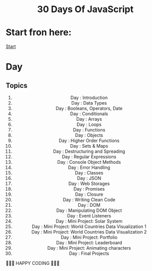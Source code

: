 <h1 align="center">30 Days Of JavaScript</h1>

<h1>Start fron here: </h1>

[Start](./Day_1/readme.md)

# Day 
## Topics
<ol align="center">
<li>Day : Introduction</li>
<li>Day : Data Types</li>
<li>Day : Booleans, Operators, Date</li>
<li>Day : Conditionals</li>
<li>Day : Arrays</li>
<li>Day : Loops</li>
<li>Day : Functions</li>
<li>Day : Objects</li>
<li>Day : Higher Order Functions</li>
<li>Day : Sets & Maps</li>
<li>Day : Destructuring and Spreading</li>
<li>Day : Regular Expressions</li>
<li>Day : Console Object Methods</li>
<li>Day : Error Handling</li>
<li>Day : Classes</li>
<li>Day : JSON</li>
<li>Day : Web Storages</li>
<li>Day : Promises</li>
<li>Day : Closure</li>
<li>Day : Writing Clean Code</li>
<li>Day : DOM</li>
<li>Day : Manipulating DOM Object</li>
<li>Day : Event Listeners</li>
<li>Day : Mini Project: Solar System</li>
<li>Day : Mini Project: World Countries Data Visualization 1</li>
<li>Day : Mini Project: World Countries Data Visualization 2</li>
<li>Day : Mini Project: Portfolio</li>
<li>Day : Mini Project: Leaderboard</li>
<li>Day : Mini Project: Animating characters</li>
<li>Day : Final Projects</li>
</ol>
🧡🧡🧡 HAPPY CODING 🧡🧡🧡
